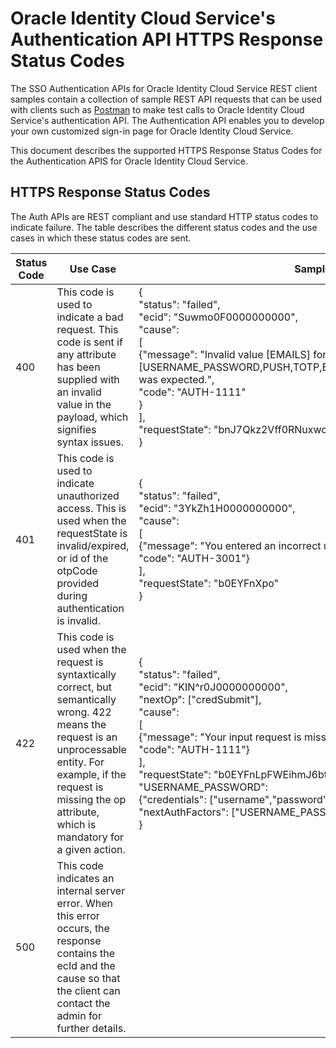 # Oracle Identity Cloud Service's Authentication API HTTPS Response Status Codes

The SSO Authentication APIs for Oracle Identity Cloud Service REST client samples contain a collection of sample REST API requests that can be used with clients such as [Postman](http://getpostman.com) to make test calls to Oracle Identity Cloud Service's authentication API. The Authentication API enables you to develop your own customized sign-in page for Oracle Identity Cloud Service.

This document describes the supported HTTPS Response Status Codes for the Authentication APIS for Oracle Identity Cloud Service.

## HTTPS Response Status Codes

The Auth APIs are REST compliant and use standard HTTP status codes to indicate failure. The table describes the different status codes and the use cases in which these status codes are sent.

 | Status Code | Use Case                          | Sample Response Body                                                            | 
 |-------------|-----------------------------------|---------------------------------------------------------------------------------|
 | 400         | This code is used to indicate a bad request. This code is sent if any attribute has been supplied with an invalid value in the payload, which signifies syntax issues.|{<br>"status": "failed",<br> "ecid": "Suwmo0F0000000000",<br> "cause":<br> [<br> {"message": "Invalid value [EMAILS] for attribute authFactor. One of [USERNAME_PASSWORD,PUSH,TOTP,EMAIL,SMS,BYPASSCODE,SECURITY_QUESTIONS] was expected.",<br>"code": "AUTH-1111"<br>}<br> ],<br> "requestState": "bnJ7Qkz2Vff0RNuxwcJQwnaQFA"<br>}<br>|
 | 401         | This code is used to indicate unauthorized access. This is used when the requestState is invalid/expired, or id of the otpCode provided during authentication is invalid.|{<br>"status": "failed",<br> "ecid": "3YkZh1H0000000000",<br> "cause":<br> [<br> {"message": "You entered an incorrect user name or password.",<br>"code": "AUTH-3001"}<br> ],<br> "requestState": "b0EYFnXpo"<br>}|
 | 422         | This code is used when the request is syntaxtically correct, but semantically wrong. 422 means the request is an unprocessable entity. For example, if the request is missing the op attribute, which is mandatory for a given action.|{<br>"status": "failed", <br>"ecid": "KIN^r0J0000000000",<br> "nextOp": ["credSubmit"],<br> "cause":<br> [<br> {"message": "Your input request is missing the op attribute, which is mandatory.", <br>"code": "AUTH-1111"}<br>],<br> "requestState": "b0EYFnLpFWEihmJ6btqTXpo",<br>"USERNAME_PASSWORD": <br>{"credentials": ["username","password"] },<br> "nextAuthFactors": ["USERNAME_PASSWORD"]<br> }|
 | 500         | This code indicates an internal server error. When this error occurs, the response contains the ecId and the cause so that the client can contact the admin for further details.|  |
